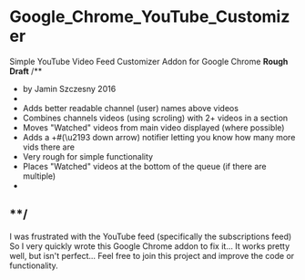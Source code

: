 # Google_Chrome_YouTube_Customizer
Simple YouTube Video Feed Customizer Addon for Google Chrome
**Rough Draft**
/**
* by Jamin Szczesny 2016
*
* Adds better readable channel (user) names above videos
* Combines channels videos (using scroling) with 2+ videos in a section
* Moves "Watched" videos from main video displayed (where possible)
* Adds a +#(\u2193 down arrow) notifier letting you know how many more vids there are
* Very rough for simple functionality
* Places "Watched" videos at the bottom of the queue (if there are multiple)
*
**/
------------------------------------------------------------
I was frustrated with the YouTube feed (specifically the subscriptions feed)
So I very quickly wrote this Google Chrome addon to fix it...
It works pretty well, but isn't perfect...
Feel free to join this project and improve the code or functionality.
